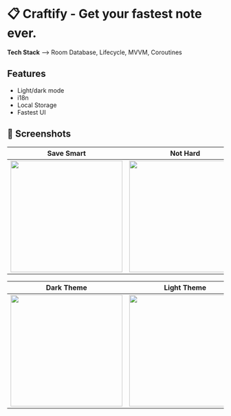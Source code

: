 # 📋 Craftify - Get your fastest note ever.
**Tech Stack** --> Room Database, Lifecycle, MVVM, Coroutines

## Features
- Light/dark mode
- i18n
- Local Storage
- Fastest UI


## 📸 Screenshots
| **Save Smart**  | **Not Hard** | **Notes** |
| ------------ | ----------- | ----------------|
<img src="https://github.com/yunusemreyakisan/craftify-app/assets/116274664/4ba5e9f4-6de3-4e37-adf9-e6c4853af41e" width="260">| <img src="https://github.com/yunusemreyakisan/craftify-app/assets/116274664/d6521da8-04d3-4c0a-90a4-5bbde83ef657" width="260">| <img src="https://github.com/yunusemreyakisan/craftify-app/assets/116274664/c94c7e6f-0a6a-48a2-905d-0a08d3b91533" width="260"> |


| **Dark Theme**  | **Light Theme** | **Create** |
| ------------ | ----------- | ----------------|
<img src="https://github.com/yunusemreyakisan/craftify-app/assets/116274664/b0b0804a-71f2-4c3a-ae2c-4ceda646f9e0" width="260">| <img src="https://github.com/yunusemreyakisan/craftify-app/assets/116274664/2dcfcf53-6278-42de-9b05-9e15baf5baa9" width="260">| <img src="https://github.com/yunusemreyakisan/craftify-app/assets/116274664/ffbb48f2-bf4b-4cc9-a9a9-0ad4c36674d2" width="260"> |
